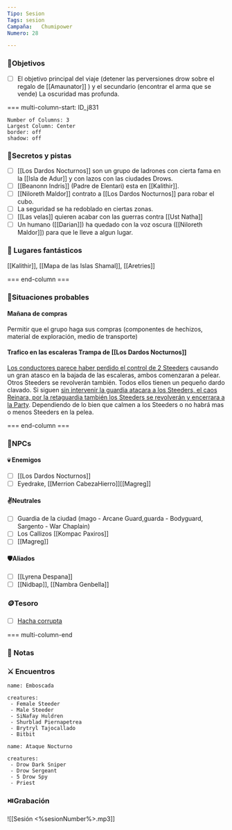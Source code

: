 ```yaml
---
Tipo: Sesion
Tags: sesion
Campaña:   Chumipower
Numero: 28

---
```

###  🎯Objetivos
- [ ] El objetivo principal del viaje (detener las perversiones drow sobre el regalo de [[Amaunator]] ) y el secundario (encontrar el arma que se vende)
La oscuridad mas profunda.

=== multi-column-start: ID_j831
```column-settings
Number of Columns: 3
Largest Column: Center
border: off
shadow: off
```
### 🔐Secretos y pistas

- [ ] [[Los Dardos Nocturnos]] son un grupo de ladrones con cierta fama en la [[Isla de Adur]] y con lazos con las ciudades Drows.
- [ ] [[Beanonn Indris]] (Padre de Elentari) esta en [[Kalithir]].
- [ ] [[Niloreth Maldor]] contrato a [[Los Dardos Nocturnos]] para robar el cubo.
- [ ] La seguridad se ha redoblado en ciertas zonas.
- [ ] [[Las velas]] quieren acabar con las guerras contra [[Ust Natha]]
- [ ] Un humano ([[Darian]]) ha quedado con la voz oscura ([[Niloreth Maldor]]) para que le lleve a algun lugar.

### 🗾 Lugares fantásticos
[[Kalithir]], [[Mapa de las Islas Shamal]], [[Aretries]]

=== end-column ===


### 🎥Situaciones probables

####  Mañana de compras
Permitir que el grupo haga sus compras (componentes de hechizos, material de exploración, medio de transporte)


####  Trafico en las escaleras Trampa de [[Los Dardos Nocturnos]]
<u>Los conductores parece haber perdido el control de 2 Steeders</u> causando un gran atasco en la bajada de las escaleras, ambos comenzaran a pelear. Otros Steeders se revolverán también. Todos ellos tienen un pequeño dardo clavado. Si siguen <u>sin intervenir la guardia atacara a los Steeders, el caos Reinara, por la retaguardia también los Steeders se revolverán y encerrara a la Party</u>. Dependiendo de lo bien que calmen a los Steeders o no habrá mas o menos Steeders en la pelea.


=== end-column ===
### 👤NPCs
#### 💀 Enemigos
- [ ] [[Los Dardos Nocturnos]]
- [ ] Eyedrake, [[Merrion CabezaHierro]][[Magreg]]
#### ✌️Neutrales
- [ ] Guardia de la ciudad (mago - Arcane Guard,guarda - Bodyguard, Sargento - War Chaplain)
- [ ] Los Callizos [[Kompac Paxiros]]
- [ ] [[Magreg]]
#### 🛡️Aliados
- [ ] [[Lyrena Despana]]
- [ ] [[Nidbap]], [[Nambra Genbella]]
### 🪙Tesoro
- [ ] [Hacha corrupta ](https://5e.tools/items.html#steel_wbtw)

=== multi-column-end

### 📝 Notas

### ⚔️ Encuentros
```encounter
name: Emboscada

creatures:
 - Female Steeder
 - Male Steeder
 - SiNafay Huldren
 - Shurblad Piernapetrea
 - Brytryl Tajocallado
 - Bitbit
```
```encounter
name: Ataque Nocturno

creatures:
 - Drow Dark Sniper
 - Drow Sergeant
 - 5 Drow Spy
 - Priest
```
###  ⏯️Grabación
 ![[Sesión <%sesionNumber%>.mp3]]
 
